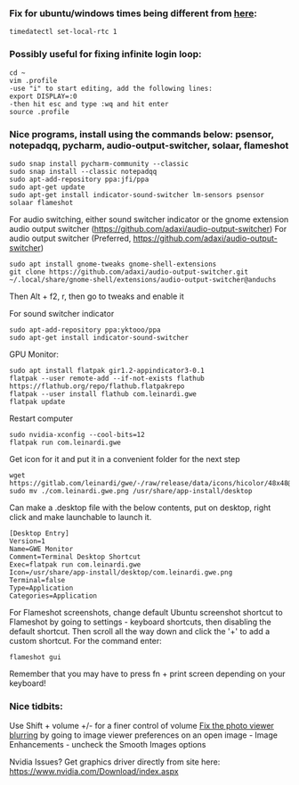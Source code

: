 ### Fix for ubuntu/windows times being different from [here](https://askubuntu.com/questions/169376/clock-time-is-off-on-dual-boot):
```
timedatectl set-local-rtc 1
```

### Possibly useful for fixing infinite login loop:
```
cd ~
vim .profile
-use "i" to start editing, add the following lines:
export DISPLAY=:0
-then hit esc and type :wq and hit enter
source .profile
```

### Nice programs, install using the commands below: psensor, notepadqq, pycharm, audio-output-switcher, solaar, flameshot
```
sudo snap install pycharm-community --classic
sudo snap install --classic notepadqq
sudo apt-add-repository ppa:jfi/ppa
sudo apt-get update
sudo apt-get install indicator-sound-switcher lm-sensors psensor solaar flameshot
```

For audio switching, either sound switcher indicator or the gnome extension audio output switcher (https://github.com/adaxi/audio-output-switcher)
For audio output switcher (Preferred, https://github.com/adaxi/audio-output-switcher)
```
sudo apt install gnome-tweaks gnome-shell-extensions
git clone https://github.com/adaxi/audio-output-switcher.git ~/.local/share/gnome-shell/extensions/audio-output-switcher@anduchs
```

Then Alt + f2, r, then go to tweaks and enable it

For sound switcher indicator
```
sudo apt-add-repository ppa:yktooo/ppa
sudo apt-get install indicator-sound-switcher
```

GPU Monitor:
```
sudo apt install flatpak gir1.2-appindicator3-0.1
flatpak --user remote-add --if-not-exists flathub https://flathub.org/repo/flathub.flatpakrepo
flatpak --user install flathub com.leinardi.gwe
flatpak update 
```
Restart computer
```
sudo nvidia-xconfig --cool-bits=12
flatpak run com.leinardi.gwe
```

Get icon for it and put it in a convenient folder for the next step
```
wget https://gitlab.com/leinardi/gwe/-/raw/release/data/icons/hicolor/48x48@2x/apps/com.leinardi.gwe.png
sudo mv ./com.leinardi.gwe.png /usr/share/app-install/desktop
```
Can make a .desktop file with the below contents, put on desktop, right click and make launchable to launch it.
```
[Desktop Entry]
Version=1
Name=GWE Monitor
Comment=Terminal Desktop Shortcut
Exec=flatpak run com.leinardi.gwe
Icon=/usr/share/app-install/desktop/com.leinardi.gwe.png
Terminal=false
Type=Application
Categories=Application
```

For Flameshot screenshots, change default Ubuntu screenshot shortcut to Flameshot by going to settings - keyboard shortcuts, then disabling the default shortcut. Then scroll all the way down and click the '+' to add a custom shortcut. For the command enter:
```
flameshot gui
```
Remember that you may have to press fn + print screen depending on your keyboard!

### Nice tidbits:
Use Shift + volume +/- for a finer control of volume
[Fix the photo viewer blurring](https://askubuntu.com/questions/237575/zoom-in-on-small-photos-without-losing-pixel-crispness) by going to image viewer preferences on an open image - Image Enhancements - uncheck the Smooth Images options


Nvidia Issues?
Get graphics driver directly from site here: 
https://www.nvidia.com/Download/index.aspx
